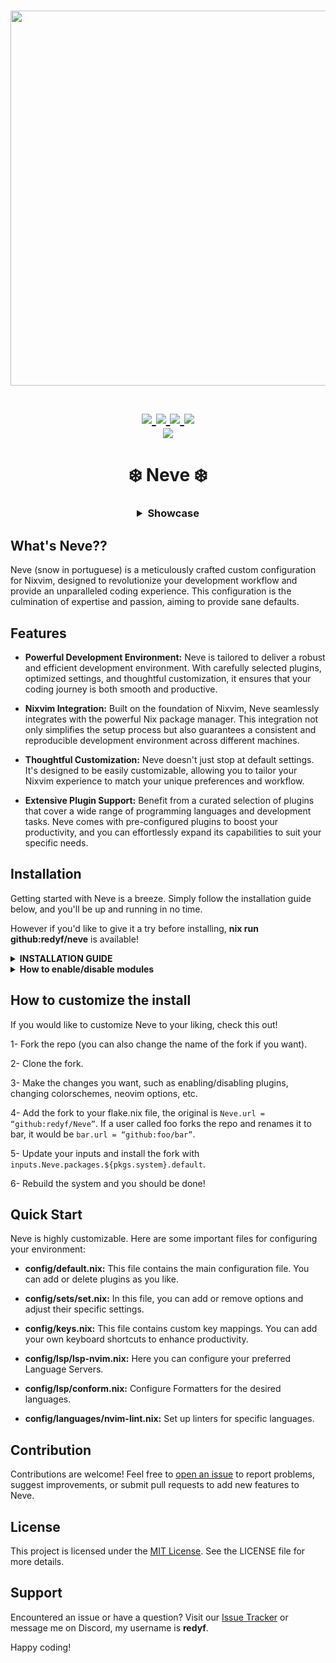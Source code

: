 <h1 align="center">
<a href='#'><img src="https://raw.githubusercontent.com/catppuccin/catppuccin/main/assets/palette/macchiato.png" width="600px"/></a>
  <br>
  <br>
  <div>
    <a href="https://github.com/redyf/Neve/issues">
        <img src="https://img.shields.io/github/issues/redyf/Neve?color=fab387&labelColor=303446&style=for-the-badge">
    </a>
    <a href="https://github.com/redyf/Neve/stargazers">
        <img src="https://img.shields.io/github/stars/redyf/Neve?color=ca9ee6&labelColor=303446&style=for-the-badge">
    </a>
    <a href="https://github.com/redyf/Neve">
        <img src="https://img.shields.io/github/repo-size/redyf/Neve?color=ea999c&labelColor=303446&style=for-the-badge">
    </a>
    <a href="https://github.com/redyf/Neve/blob/main/LICENCE">
        <img src="https://img.shields.io/static/v1.svg?style=for-the-badge&label=License&message=MIT&logoColor=ca9ee6&colorA=313244&colorB=cba6f7"/>
    </a>
    <br>
            <img href="https://builtwithnix.org" src="https://builtwithnix.org/badge.svg"/>
    </div>
   </h1>

<h1 align="center">❄️ Neve ❄️</h1>
<h3 align="center">

<details>
    <summary>Showcase</summary>

![Neve](./assets/showcase1.png)
![Neve2](./assets/showcase2.png)
![Neve3](./assets/showcase3.png)
![Neve4](./assets/showcase4.png)
![Neve5](./assets/showcase5.png)

</details>

</h3>

## What's Neve??

Neve (snow in portuguese) is a meticulously crafted custom configuration for Nixvim, designed to revolutionize your development workflow and provide an unparalleled coding experience. This configuration is the culmination of expertise and passion, aiming to provide sane defaults.

## Features

- **Powerful Development Environment:** Neve is tailored to deliver a robust and efficient development environment. With carefully selected plugins, optimized settings, and thoughtful customization, it ensures that your coding journey is both smooth and productive.

- **Nixvim Integration:** Built on the foundation of Nixvim, Neve seamlessly integrates with the powerful Nix package manager. This integration not only simplifies the setup process but also guarantees a consistent and reproducible development environment across different machines.

- **Thoughtful Customization:** Neve doesn't just stop at default settings. It's designed to be easily customizable, allowing you to tailor your Nixvim experience to match your unique preferences and workflow.

- **Extensive Plugin Support:** Benefit from a curated selection of plugins that cover a wide range of programming languages and development tasks. Neve comes with pre-configured plugins to boost your productivity, and you can effortlessly expand its capabilities to suit your specific needs.

## Installation

Getting started with Neve is a breeze. Simply follow the installation guide below, and you'll be up and running in no time.

However if you'd like to give it a try before installing, <b>nix run github:redyf/neve</b> is available!

<details>
    <summary><b>INSTALLATION GUIDE</b></summary>
    I'm assuming you already use nix flakes but in case you don't, please check this tutorial to enable them:

1. Go to flake.nix and add Neve.url = "github:redyf/Neve" to your inputs.

2. Run nix flake update, then Neve should be available for installation.

### Option 1: Using [Flakes](https://nixos.wiki/wiki/Flakes) to install Neve as a Nixvim module.

3. Install it by adding the following code to Nixvim configuration:

```nix
programs.nixvim = {
  enable = true;
  imports = [ inputs.Neve.nixvimModule ];
  # Then configure Nixvim as usual, you might have to lib.mkForce some of the settings
  colorschemes.catppuccin.enable = lib.mkForce false;
  colorschemes.nord.enable = true;
};
```

4. Rebuild your system and you should be done :

### Option 2: Using [Flakes](https://nixos.wiki/wiki/Flakes) to install Neve as a package

After enabling it, follow the steps below:

3. Install it by adding `inputs.Neve.packages.${pkgs.system}.default` to your environment.systemPackages or home.packages if you're using home-manager.

4. Rebuild your system and you should be done :

</details>

<details>
    <summary><b>How to enable/disable modules</b></summary>
For those who aren't familiar with the modular structure of nix, make sure to check this great tutorial made by Vimjoyer.
    
[Modularize NixOS and Home Manager | Great Practices](https://youtu.be/vYc6IzKvAJQ?si=yBSlOrQ4_Ri_KFFh)

Basically all you need to do is go to the default.nix file of each directory and enable/disable the mkDefault options.

Lets say you want to enable neo-tree, in order to do that you'd have to go to config/filetrees/default.nix and change its value
from

```nix
config = lib.mkIf config.filetrees.enable {
  neo-tree.enable = lib.mkDefault false;
};
```

to

```nix
config = lib.mkIf config.filetrees.enable {
  neo-tree.enable = lib.mkDefault true;
};
```

However, sometimes you'll have many plugins in the same directory and it can be quite annoying to change the value for all of them individually. So instead you can disable them all at once in config/default.nix like below:

To disable all UI plugins for example, you can easily do it by going to config/default.nix and toggling the value from true to false:

```nix
  ui.enable = lib.mkDefault false;
```

</details>

## How to customize the install

<p>If you would like to customize Neve to your liking, check this out!</p>

1- Fork the repo (you can also change the name of the fork if you want).

2- Clone the fork.

3- Make the changes you want, such as enabling/disabling plugins, changing colorschemes, neovim options, etc.

4- Add the fork to your flake.nix file, the original is `Neve.url = “github:redyf/Neve”`. If a user called foo forks the repo and renames it to bar, it would be `bar.url = “github:foo/bar”`.

5- Update your inputs and install the fork with `inputs.Neve.packages.${pkgs.system}.default`.

6- Rebuild the system and you should be done!

## Quick Start

Neve is highly customizable. Here are some important files for configuring your environment:

- **config/default.nix:** This file contains the main configuration file. You can add or delete plugins as you like.

- **config/sets/set.nix:** In this file, you can add or remove options and adjust their specific settings.

- **config/keys.nix:** This file contains custom key mappings. You can add your own keyboard shortcuts to enhance productivity.

- **config/lsp/lsp-nvim.nix:** Here you can configure your preferred Language Servers.

- **config/lsp/conform.nix:** Configure Formatters for the desired languages.

- **config/languages/nvim-lint.nix:** Set up linters for specific languages.

## Contribution

Contributions are welcome! Feel free to [open an issue](https://github.com/redyf/Neve/issues) to report problems, suggest improvements, or submit pull requests to add new features to Neve.

## License

This project is licensed under the [MIT License](LICENCE). See the LICENSE file for more details.

## Support

Encountered an issue or have a question? Visit our [Issue Tracker](https://github.com/redyf/Neve/issues) or message me on Discord, my username is **redyf**.

Happy coding!

